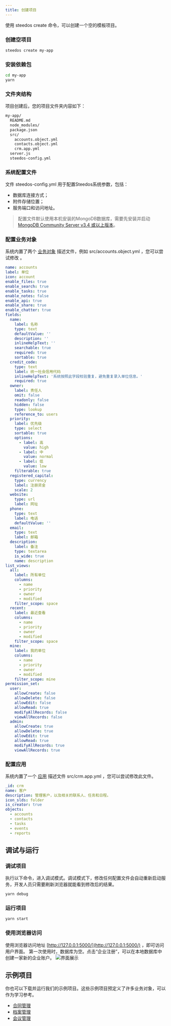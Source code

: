 ```yaml
---
title: 创建项目
---
```


使用 steedos create 命令，可以创建一个空的模板项目。

### 创建空项目
```bash
steedos create my-app
```

### 安装依赖包
```bash
cd my-app
yarn
```

### 文件夹结构
项目创建后，您的项目文件夹内容如下：
```bash
my-app/
  README.md
  node_modules/
  package.json
  src/
    accounts.object.yml
    contacts.object.yml
    crm.app.yml
  server.js
  steedos-config.yml
```

### 系统配置文件 
文件 steedos-config.yml 用于配置Steedos系统参数，包括：
- 数据库连接方式；
- 附件存储位置；
- 服务端口和访问地址。

> 配置文件默认使用本机安装的MongoDB数据库，需要先安装并启动 [MongoDB Community Server v3.4 或以上版本](https://www.mongodb.com/download-center/community)。


### 配置业务对象
系统内置了两个 [业务对象](object.md) 描述文件，例如 src/accounts.object.yml ，您可以尝试修改 。

```yaml
name: accounts
label: 单位
icon: account
enable_files: true
enable_search: true
enable_tasks: true
enable_notes: false
enable_api: true
enable_share: true
enable_chatter: true
fields:
  name:
    label: 名称
    type: text
    defaultValue: ''
    description: ''
    inlineHelpText: ''
    searchable: true
    required: true
    sortable: true
  credit_code:
    type: text
    label: 统一社会信用代码
    inlineHelpText: '系统按照此字段校验重复，避免重复录入单位信息。'
    required: true
  owner:
    label: 责任人
    omit: false
    readonly: false
    hidden: false
    type: lookup
    reference_to: users
  priority:
    label: 优先级
    type: select
    sortable: true
    options:
      - label: 高
        value: high
      - label: 中
        value: normal
      - label: 低
        value: low
    filterable: true
  registered_capital:
    type: currency
    label: 注册资金
    scale: 2
  website:
    type: url
    label: 网址
  phone:
    type: text
    label: 电话
    defaultValue: ''
  email:
    type: text
    label: 邮箱
  description:
    label: 备注
    type: textarea
    is_wide: true
    name: description
list_views:
  all:
    label: 所有单位
    columns:
      - name
      - priority
      - owner
      - modified
    filter_scope: space
  recent:
    label: 最近查看
    columns:
      - name
      - priority
      - owner
      - modified
    filter_scope: space
  mine:
    label: 我的单位
    columns:
      - name
      - priority
      - owner
      - modified
    filter_scope: mine
permission_set:
  user:
    allowCreate: false
    allowDelete: false
    allowEdit: false
    allowRead: true
    modifyAllRecords: false
    viewAllRecords: false
  admin:
    allowCreate: true
    allowDelete: true
    allowEdit: true
    allowRead: true
    modifyAllRecords: true
    viewAllRecords: true
```

### 配置应用
系统内置了一个 [应用](app.md) 描述文件 src/crm.app.yml ，您可以尝试修改此文件。
```yaml
_id: crm
name: 客户
description: 管理客户，以及相关的联系人、任务和日程。
icon_slds: folder
is_creator: true
objects:
  - accounts
  - contacts
  - tasks
  - events  
  - reports
```

## 调试与运行

### 调试项目
执行以下命令，进入调试模式。调试模式下，修改任何配置文件会自动重新启动服务，开发人员只需要刷新浏览器就能看到修改后的结果。
```bash
yarn debug
```

### 运行项目
```bash
yarn start
```

### 使用浏览器访问
使用浏览器访问地址 [http://127.0.0.1:5000/](http://127.0.0.1:5000/) ，即可访问用户界面。
第一次使用时，数据库为空。点击“企业注册”，可以在本地数据库中创建一家新的企业账户。
![界面展示](assets/mac_ipad_iphone_list.png)


## 示例项目
你也可以下载并运行我们的示例项目。这些示例项目预定义了许多业务对象，可以作为学习参考。
- [合同管理](https://github.com/steedos/steedos-contracts-app)
- [档案管理](https://github.com/steedos/steedos-records-app)
- [会议管理](https://github.com/steedos/steedos-meeting-app)

